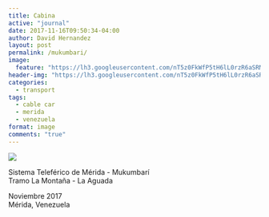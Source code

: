 ```yaml
---
title: Cabina
active: "journal"
date: 2017-11-16T09:50:34-04:00
author: David Hernandez
layout: post
permalink: /mukumbari/
image: 
  feature: "https://lh3.googleusercontent.com/nT5z0FkWfP5tH6lL0rzR6aSRMRqfmDREawyY7lfaOfvNxAWoSMqS73Df8QP758Xbsp0j4LHgTE1dm8sZzma0nKO4loUO2NensM-YqOzCYnvKZORpgdEmtMv2ghmjflhoaFp4xM-dxN3R0xboAl4y4PEIN_Y4tRvWu044lzLFKBiPDFB1SYOo6g7Mw0zsxR7XYyw60P-HJk5QX6Q7lDfJXXnvX3hbfDTQm61Ff4cF7Rq1J72TQ2IlxuqbI6krTd_JYmrZLuXgSY3AasDQc1AJprLJFtHXWfarDD4xO-CKxUM9oQv143xzYWBaFgLUA0ZGZVC1Fc0u-TQuo8sVb-BfaOOu63SAOZohYpTdZvW9RAcPmk4PffZ4X5LUL3rhVwOkNOtLXrsIDAeqHA8B5lL53bVfpNf8NCigrECmib2HAjW3RGIJzCv2g9AL15NK_bTFdD35yABymCgDYAkMQqsM3kqcf6P-fBc--LPyE46Hf41nD8gJqL4t5mazwsnsTBROKxiIwe2mttuHnCrWYqJ24KNEmw3rNanDsmvTqTKc5qrkYfYxBho60WwOW4-7ZHw-wzXWMo17Z3-UrbTHRwUwV5oHIV7hPv-eZend=w1481-h991-no"
header-img: "https://lh3.googleusercontent.com/nT5z0FkWfP5tH6lL0rzR6aSRMRqfmDREawyY7lfaOfvNxAWoSMqS73Df8QP758Xbsp0j4LHgTE1dm8sZzma0nKO4loUO2NensM-YqOzCYnvKZORpgdEmtMv2ghmjflhoaFp4xM-dxN3R0xboAl4y4PEIN_Y4tRvWu044lzLFKBiPDFB1SYOo6g7Mw0zsxR7XYyw60P-HJk5QX6Q7lDfJXXnvX3hbfDTQm61Ff4cF7Rq1J72TQ2IlxuqbI6krTd_JYmrZLuXgSY3AasDQc1AJprLJFtHXWfarDD4xO-CKxUM9oQv143xzYWBaFgLUA0ZGZVC1Fc0u-TQuo8sVb-BfaOOu63SAOZohYpTdZvW9RAcPmk4PffZ4X5LUL3rhVwOkNOtLXrsIDAeqHA8B5lL53bVfpNf8NCigrECmib2HAjW3RGIJzCv2g9AL15NK_bTFdD35yABymCgDYAkMQqsM3kqcf6P-fBc--LPyE46Hf41nD8gJqL4t5mazwsnsTBROKxiIwe2mttuHnCrWYqJ24KNEmw3rNanDsmvTqTKc5qrkYfYxBho60WwOW4-7ZHw-wzXWMo17Z3-UrbTHRwUwV5oHIV7hPv-eZend=w1481-h991-no"
categories:
  - transport
tags:
  - cable car
  - merida
  - venezuela
format: image
comments: "true"
---
```


<a href="https://lh3.googleusercontent.com/nT5z0FkWfP5tH6lL0rzR6aSRMRqfmDREawyY7lfaOfvNxAWoSMqS73Df8QP758Xbsp0j4LHgTE1dm8sZzma0nKO4loUO2NensM-YqOzCYnvKZORpgdEmtMv2ghmjflhoaFp4xM-dxN3R0xboAl4y4PEIN_Y4tRvWu044lzLFKBiPDFB1SYOo6g7Mw0zsxR7XYyw60P-HJk5QX6Q7lDfJXXnvX3hbfDTQm61Ff4cF7Rq1J72TQ2IlxuqbI6krTd_JYmrZLuXgSY3AasDQc1AJprLJFtHXWfarDD4xO-CKxUM9oQv143xzYWBaFgLUA0ZGZVC1Fc0u-TQuo8sVb-BfaOOu63SAOZohYpTdZvW9RAcPmk4PffZ4X5LUL3rhVwOkNOtLXrsIDAeqHA8B5lL53bVfpNf8NCigrECmib2HAjW3RGIJzCv2g9AL15NK_bTFdD35yABymCgDYAkMQqsM3kqcf6P-fBc--LPyE46Hf41nD8gJqL4t5mazwsnsTBROKxiIwe2mttuHnCrWYqJ24KNEmw3rNanDsmvTqTKc5qrkYfYxBho60WwOW4-7ZHw-wzXWMo17Z3-UrbTHRwUwV5oHIV7hPv-eZend=w1481-h991-no" class="popup"  title="Cabina del sistema teleférico de Mérida" data-caption="© 2017 by David Hernández">
<img src="https://lh3.googleusercontent.com/nT5z0FkWfP5tH6lL0rzR6aSRMRqfmDREawyY7lfaOfvNxAWoSMqS73Df8QP758Xbsp0j4LHgTE1dm8sZzma0nKO4loUO2NensM-YqOzCYnvKZORpgdEmtMv2ghmjflhoaFp4xM-dxN3R0xboAl4y4PEIN_Y4tRvWu044lzLFKBiPDFB1SYOo6g7Mw0zsxR7XYyw60P-HJk5QX6Q7lDfJXXnvX3hbfDTQm61Ff4cF7Rq1J72TQ2IlxuqbI6krTd_JYmrZLuXgSY3AasDQc1AJprLJFtHXWfarDD4xO-CKxUM9oQv143xzYWBaFgLUA0ZGZVC1Fc0u-TQuo8sVb-BfaOOu63SAOZohYpTdZvW9RAcPmk4PffZ4X5LUL3rhVwOkNOtLXrsIDAeqHA8B5lL53bVfpNf8NCigrECmib2HAjW3RGIJzCv2g9AL15NK_bTFdD35yABymCgDYAkMQqsM3kqcf6P-fBc--LPyE46Hf41nD8gJqL4t5mazwsnsTBROKxiIwe2mttuHnCrWYqJ24KNEmw3rNanDsmvTqTKc5qrkYfYxBho60WwOW4-7ZHw-wzXWMo17Z3-UrbTHRwUwV5oHIV7hPv-eZend=w1481-h991-no"></a>

Sistema Teleférico de Mérida - Mukumbarí<br>
Tramo La Montaña - La Aguada

Noviembre 2017<br>
Mérida, Venezuela
